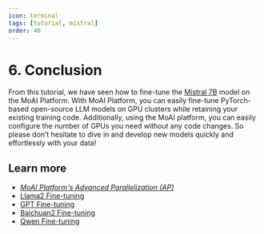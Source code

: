 ```yaml
---
icon: terminal
tags: [tutorial, mistral]
order: 40
---
```


# 6. Conclusion

From this tutorial, we have seen how to fine-tune the [Mistral 7B](https://mistral.ai/news/announcing-mistral-7b/) model on the MoAI Platform. With MoAI Platform, you can easily fine-tune PyTorch-based open-source LLM models on GPU clusters while retaining your existing training code. Additionally, using the MoAI platform, you can easily configure the number of GPUs you need without any code changes. So please don’t hesitate to dive in and develop new models quickly and effortlessly with your data!

## Learn more

- *[MoAI Platform's Advanced  Parallelization (AP)](/Supported_Documents/)*
- [Llama2 Fine-tuning](/Tutorials/Llama2_Tutorial/index.md)
- [GPT Fine-tuning](/Tutorials/GPT_Tutorial/index.md)
- [Baichuan2 Fine-tuning](/Tutorials/Baichuan2_Tutorial/index.md)
- [Qwen Fine-tuning](/Tutorials/Qwen_Tutorial/index.md)